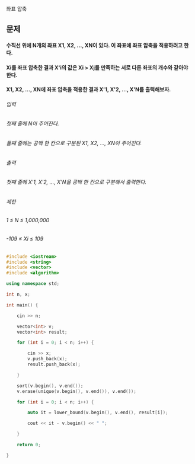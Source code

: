 좌표 압축
## 문제
#### 수직선 위에 N개의 좌표 X1, X2, ..., XN이 있다. 이 좌표에 좌표 압축을 적용하려고 한다.

#### Xi를 좌표 압축한 결과 X'i의 값은 Xi > Xj를 만족하는 서로 다른 좌표의 개수와 같아야 한다.

#### X1, X2, ..., XN에 좌표 압축을 적용한 결과 X'1, X'2, ..., X'N를 출력해보자.

###### 입력
###### 첫째 줄에 N이 주어진다.

###### 둘째 줄에는 공백 한 칸으로 구분된 X1, X2, ..., XN이 주어진다.

###### 출력
###### 첫째 줄에 X'1, X'2, ..., X'N을 공백 한 칸으로 구분해서 출력한다.

###### 제한
###### 1 ≤ N ≤ 1,000,000
###### -109 ≤ Xi ≤ 109

```c++
#include <iostream>
#include <string>
#include <vector>
#include <algorithm>

using namespace std;

int n, x;

int main() {

    cin >> n;

    vector<int> v;
    vector<int> result;

    for (int i = 0; i < n; i++) {

        cin >> x;
        v.push_back(x);
        result.push_back(x);

    }

    sort(v.begin(), v.end());
    v.erase(unique(v.begin(), v.end()), v.end());

    for (int i = 0; i < n; i++) {

        auto it = lower_bound(v.begin(), v.end(), result[i]);

        cout << it - v.begin() << " ";

    }

    return 0;

}
```
